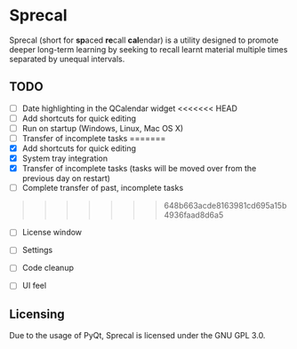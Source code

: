 # Sprecal
Sprecal (short for **sp**aced **re**call **cal**endar) is a utility designed to promote deeper long-term learning by seeking to recall learnt material multiple times separated by unequal intervals. 

## TODO
- [ ] Date highlighting in the QCalendar widget 
<<<<<<< HEAD
- [ ] Add shortcuts for quick editing
- [ ] Run on startup (Windows, Linux, Mac OS X)
- [ ] Transfer of incomplete tasks
=======
- [x] Add shortcuts for quick editing
- [x] System tray integration
- [x] Transfer of incomplete tasks (tasks will be moved over from the previous day on restart)
- [ ] Complete transfer of past, incomplete tasks
>>>>>>> 648b663acde8163981cd695a15b4936faad8d6a5
- [ ] License window
- [ ] Settings
- [ ] Code cleanup
- [ ] UI feel


## Licensing
Due to the usage of PyQt, Sprecal is licensed under the GNU GPL 3.0.
